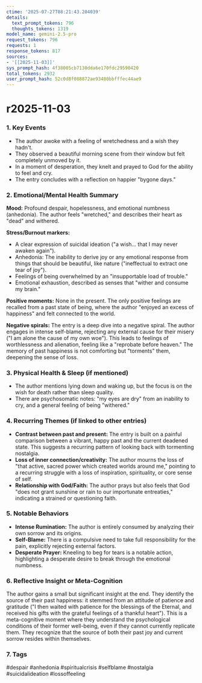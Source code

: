 ```yaml
---
ctime: '2025-07-27T08:21:43.204039'
details:
  text_prompt_tokens: 796
  thoughts_tokens: 1319
model_name: gemini-2.5-pro
request_tokens: 796
requests: 1
response_tokens: 817
sources:
- '[[2025-11-03]]'
sys_prompt_hash: 4f38005cb7130dda6e170fdc29590420
total_tokens: 2932
user_prompt_hash: 52c0d8f088872ae93480bbfffec44ae9
---
```

# r2025-11-03

### 1. Key Events
*   The author awoke with a feeling of wretchedness and a wish they hadn't.
*   They observed a beautiful morning scene from their window but felt completely unmoved by it.
*   In a moment of desperation, they knelt and prayed to God for the ability to feel and cry.
*   The entry concludes with a reflection on happier "bygone days."

### 2. Emotional/Mental Health Summary
**Mood:**
Profound despair, hopelessness, and emotional numbness (anhedonia). The author feels "wretched," and describes their heart as "dead" and withered.

**Stress/Burnout markers:**
*   A clear expression of suicidal ideation ("a wish... that I may never awaken again").
*   Anhedonia: The inability to derive joy or any emotional response from things that should be beautiful, like nature ("ineffectual to extract one tear of joy").
*   Feelings of being overwhelmed by an "insupportable load of trouble."
*   Emotional exhaustion, described as senses that "wither and consume my brain."

**Positive moments:**
None in the present. The only positive feelings are recalled from a past state of being, where the author "enjoyed an excess of happiness" and felt connected to the world.

**Negative spirals:**
The entry is a deep dive into a negative spiral. The author engages in intense self-blame, rejecting any external cause for their misery ("I am alone the cause of my own woe"). This leads to feelings of worthlessness and alienation, feeling like a "reprobate before heaven." The memory of past happiness is not comforting but "torments" them, deepening the sense of loss.

### 3. Physical Health & Sleep (if mentioned)
*   The author mentions lying down and waking up, but the focus is on the wish for death rather than sleep quality.
*   There are psychosomatic notes: "my eyes are dry" from an inability to cry, and a general feeling of being "withered."

### 4. Recurring Themes (if linked to other entries)
*   **Contrast between past and present:** The entry is built on a painful comparison between a vibrant, happy past and the current deadened state. This suggests a recurring pattern of looking back with tormenting nostalgia.
*   **Loss of inner connection/creativity:** The author mourns the loss of "that active, sacred power which created worlds around me," pointing to a recurring struggle with a loss of inspiration, spirituality, or core sense of self.
*   **Relationship with God/Faith:** The author prays but also feels that God "does not grant sunshine or rain to our importunate entreaties," indicating a strained or questioning faith.

### 5. Notable Behaviors
*   **Intense Rumination:** The author is entirely consumed by analyzing their own sorrow and its origins.
*   **Self-Blame:** There is a compulsive need to take full responsibility for the pain, explicitly rejecting external factors.
*   **Desperate Prayer:** Kneeling to beg for tears is a notable action, highlighting a desperate desire to break through the emotional numbness.

### 6. Reflective Insight or Meta-Cognition
The author gains a small but significant insight at the end. They identify the source of their past happiness: it stemmed from an attitude of patience and gratitude ("I then waited with patience for the blessings of the Eternal, and received his gifts with the grateful feelings of a thankful heart"). This is a meta-cognitive moment where they understand the psychological conditions of their former well-being, even if they cannot currently replicate them. They recognize that the source of both their past joy and current sorrow resides within themselves.

### 7. Tags
#despair #anhedonia #spiritualcrisis #selfblame #nostalgia #suicidalideation #lossoffeeling